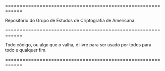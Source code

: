 ============================================================


Repositorio do Grupo de Estudos de Criptografia de Americana


============================================================


Todo código, ou algo que o valha, é livre para ser usado por todos para todo e qualquer fim.


============================================================
